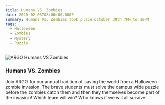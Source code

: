 ```yaml
---
title: Humans VS. Zombies
date: 2020-02-03T08:00:00.000Z
summary: Humans Vs. Zombies took place October 30th 7PM to 10PM
tags:
  - Halloween
  - Zombies
  - Mystery
  - Puzzle
---
```


![ARGO Humans VS Zombies](/src/assets/img/Humans_VS_Zombies-1.png "Humans VS. Zombies Poster")

### Humans VS. Zombies

Join ARGO for our annual tradition of saving the world from a Halloween zombie invasion. The brave students must solve the campus wide puzzle before the zombies catch them and then they themselves become part of the invasion! Which team will win? Who knows if we will all survive.

